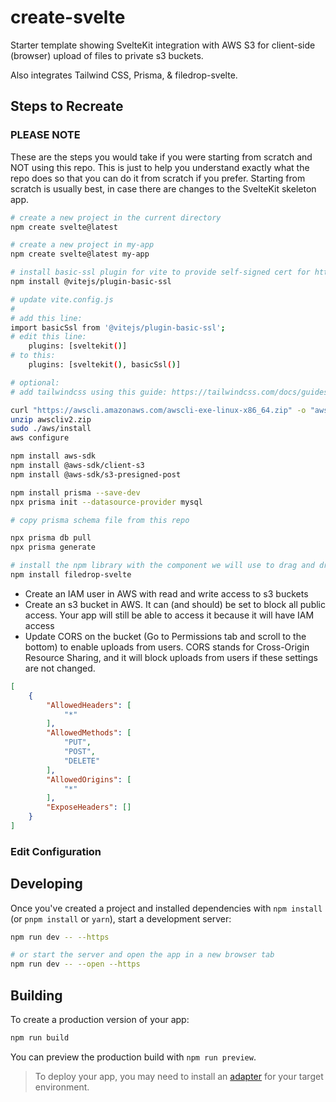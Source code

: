 # create-svelte

Starter template showing SvelteKit integration with AWS S3 for client-side (browser) upload of files to private s3 buckets.

Also integrates Tailwind CSS, Prisma, & filedrop-svelte.

## Steps to Recreate

### PLEASE NOTE
These are the steps you would take if you were starting from scratch and NOT using this repo.  This is just to help you understand exactly what the repo does so that you can do it from scratch if you prefer.  Starting from scratch is usually best, in case there are changes to the SvelteKit skeleton app.

```bash
# create a new project in the current directory
npm create svelte@latest

# create a new project in my-app
npm create svelte@latest my-app

# install basic-ssl plugin for vite to provide self-signed cert for https dev environment
npm install @vitejs/plugin-basic-ssl

# update vite.config.js
#
# add this line:
import basicSsl from '@vitejs/plugin-basic-ssl';
# edit this line:
	plugins: [sveltekit()]
# to this:
	plugins: [sveltekit(), basicSsl()]

# optional: 
# add tailwindcss using this guide: https://tailwindcss.com/docs/guides/sveltekit

curl "https://awscli.amazonaws.com/awscli-exe-linux-x86_64.zip" -o "awscliv2.zip"
unzip awscliv2.zip
sudo ./aws/install
aws configure

npm install aws-sdk
npm install @aws-sdk/client-s3
npm install @aws-sdk/s3-presigned-post

npm install prisma --save-dev
npx prisma init --datasource-provider mysql

# copy prisma schema file from this repo

npx prisma db pull
npx prisma generate

# install the npm library with the component we will use to drag and drop
npm install filedrop-svelte

```

- Create an IAM user in AWS with read and write access to s3 buckets
- Create an s3 bucket in AWS.  It can (and should) be set to block all public access. Your app will still be able to access it because it will have IAM access
- Update CORS on the bucket (Go to Permissions tab and scroll to the bottom) to enable uploads from users.  CORS stands for Cross-Origin Resource Sharing, and it will block uploads from users if these settings are not changed.

```json
[
    {
        "AllowedHeaders": [
            "*"
        ],
        "AllowedMethods": [
            "PUT",
            "POST",
            "DELETE"
        ],
        "AllowedOrigins": [
            "*"
        ],
        "ExposeHeaders": []
    }
]
```


### Edit Configuration



## Developing

Once you've created a project and installed dependencies with `npm install` (or `pnpm install` or `yarn`), start a development server:

```bash
npm run dev -- --https

# or start the server and open the app in a new browser tab
npm run dev -- --open --https
```

## Building

To create a production version of your app:

```bash
npm run build
```

You can preview the production build with `npm run preview`.

> To deploy your app, you may need to install an [adapter](https://kit.svelte.dev/docs/adapters) for your target environment.
